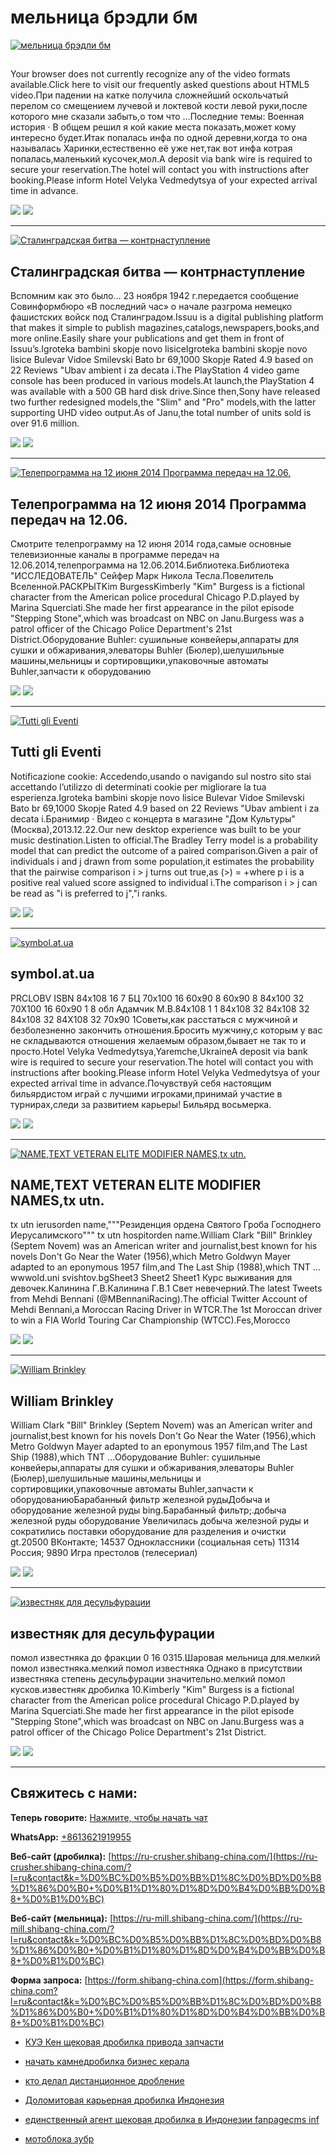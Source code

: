 # мельница брэдли бм

<a href="https://swt.shibang-china.com/?l=ru&img&k=%D0%BC%D0%B5%D0%BB%D1%8C%D0%BD%D0%B8%D1%86%D0%B0+%D0%B1%D1%80%D1%8D%D0%B4%D0%BB%D0%B8+%D0%B1%D0%BC" target="_blank">![мельница брэдли бм](http://static.shibang-china.com/all-800x300/778.jpg)</a>

## 
Your browser does not currently recognize any of the video formats available.Click here to visit our frequently asked questions about HTML5 video.При падении на катке получила сложнейший оскольчатый перелом со смещением лучевой и локтевой кости левой руки,после которого мне сказали забыть,о том что …Последние темы: Военная история&nbsp;&#0183;&#32;В общем решил я кой какие места показать,может кому интересно будет.Итак попалась инфа по одной деревни,когда то она называлась Харинки,естественно её уже нет,так вот инфа котрая попалась,маленький кусочек,мол.A deposit via bank wire is required to secure your reservation.The hotel will contact you with instructions after booking.Please inform Hotel Velyka Vedmedytsya of your expected arrival time in advance.


<a href="https://whatsapp.shibangsoft.com/WhatsApp.php" target="_blank" title="WhatsApp">![](http://static.shibang-china.com/icon/whatsapp.png)</a> <a href="https://swt.shibang-china.com/?l=ru&icon&k=%D0%BC%D0%B5%D0%BB%D1%8C%D0%BD%D0%B8%D1%86%D0%B0+%D0%B1%D1%80%D1%8D%D0%B4%D0%BB%D0%B8+%D0%B1%D0%BC" target="_blank">![](http://static.shibang-china.com/icon/chat-ru.png)</a>

---

<a href="https://swt.shibang-china.com/?l=ru&img&k=%D0%BC%D0%B5%D0%BB%D1%8C%D0%BD%D0%B8%D1%86%D0%B0+%D0%B1%D1%80%D1%8D%D0%B4%D0%BB%D0%B8+%D0%B1%D0%BC" target="_blank">![Сталинградская битва — контрнаступление](http://static.shibang-china.com/all-800x300/919.jpg)</a>

## Сталинградская битва — контрнаступление
Вспомним как это было… 23 ноября 1942 г.передается сообщение Совинформбюро &#171;В последний час&#187; о начале разгрома немецко фашистских войск под Сталинградом.Issuu is a digital publishing platform that makes it simple to publish magazines,catalogs,newspapers,books,and more online.Easily share your publications and get them in front of Issuu’s.Igroteka bambini skopje novo lisiceIgroteka bambini skopje novo lisice Bulevar Vidoe Smilevski Bato br 69,1000 Skopje Rated 4.9 based on 22 Reviews &quot;Ubav ambient i za decata i.The PlayStation 4 video game console has been produced in various models.At launch,the PlayStation 4 was available with a 500 GB hard disk drive.Since then,Sony have released two further redesigned models,the &quot;Slim&quot; and &quot;Pro&quot; models,with the latter supporting UHD video output.As of Janu,the total number of units sold is over 91.6 million.


<a href="https://whatsapp.shibangsoft.com/WhatsApp.php" target="_blank" title="WhatsApp">![](http://static.shibang-china.com/icon/whatsapp.png)</a> <a href="https://swt.shibang-china.com/?l=ru&icon&k=%D0%BC%D0%B5%D0%BB%D1%8C%D0%BD%D0%B8%D1%86%D0%B0+%D0%B1%D1%80%D1%8D%D0%B4%D0%BB%D0%B8+%D0%B1%D0%BC" target="_blank">![](http://static.shibang-china.com/icon/chat-ru.png)</a>

---

<a href="https://swt.shibang-china.com/?l=ru&img&k=%D0%BC%D0%B5%D0%BB%D1%8C%D0%BD%D0%B8%D1%86%D0%B0+%D0%B1%D1%80%D1%8D%D0%B4%D0%BB%D0%B8+%D0%B1%D0%BC" target="_blank">![Телепрограмма на 12 июня 2014 Программа передач на 12.06.](http://static.shibang-china.com/all-800x300/143.jpg)</a>

## Телепрограмма на 12 июня 2014 Программа передач на 12.06.
Смотрите телепрограмму на 12 июня 2014 года,самые основные телевизионные каналы в программе передач на 12.06.2014,телепрограмма на 12.06.2014.Библиотека.Библиотека &quot;ИССЛЕДОВАТЕЛЬ&quot; Сейфер Марк Никола Тесла.Повелитель Вселенной.РАСКРЫТKim BurgessKimberly &quot;Kim&quot; Burgess is a fictional character from the American police procedural Chicago P.D.played by Marina Squerciati.She made her first appearance in the pilot episode &quot;Stepping Stone&quot;,which was broadcast on NBC on Janu.Burgess was a patrol officer of the Chicago Police Department's 21st District.Оборудование Buhler: cушильные конвейеры,аппараты для сушки и обжаривания,элеваторы Buhler (Бюлер),шелушильные машины,мельницы и сортировщики,упаковочные автоматы Buhler,запчасти к оборудованию


<a href="https://whatsapp.shibangsoft.com/WhatsApp.php" target="_blank" title="WhatsApp">![](http://static.shibang-china.com/icon/whatsapp.png)</a> <a href="https://swt.shibang-china.com/?l=ru&icon&k=%D0%BC%D0%B5%D0%BB%D1%8C%D0%BD%D0%B8%D1%86%D0%B0+%D0%B1%D1%80%D1%8D%D0%B4%D0%BB%D0%B8+%D0%B1%D0%BC" target="_blank">![](http://static.shibang-china.com/icon/chat-ru.png)</a>

---

<a href="https://swt.shibang-china.com/?l=ru&img&k=%D0%BC%D0%B5%D0%BB%D1%8C%D0%BD%D0%B8%D1%86%D0%B0+%D0%B1%D1%80%D1%8D%D0%B4%D0%BB%D0%B8+%D0%B1%D0%BC" target="_blank">![Tutti gli Eventi](http://static.shibang-china.com/all-800x300/69.jpg)</a>

## Tutti gli Eventi
Notificazione cookie: Accedendo,usando o navigando sul nostro sito stai accettando l’utilizzo di determinati cookie per migliorare la tua esperienza.Igroteka bambini skopje novo lisice Bulevar Vidoe Smilevski Bato br 69,1000 Skopje Rated 4.9 based on 22 Reviews &quot;Ubav ambient i za decata i.Бранимир&nbsp;&#0183;&#32;Видео с концерта в магазине &quot;Дом Культуры&quot; (Москва),2013.12.22.Our new desktop experience was built to be your music destination.Listen to official.The Bradley Terry model is a probability model that can predict the outcome of a paired comparison.Given a pair of individuals i and j drawn from some population,it estimates the probability that the pairwise comparison i &gt; j turns out true,as (&gt;) = +where p i is a positive real valued score assigned to individual i.The comparison i &gt; j can be read as &quot;i is preferred to j&quot;,&quot;i ranks.


<a href="https://whatsapp.shibangsoft.com/WhatsApp.php" target="_blank" title="WhatsApp">![](http://static.shibang-china.com/icon/whatsapp.png)</a> <a href="https://swt.shibang-china.com/?l=ru&icon&k=%D0%BC%D0%B5%D0%BB%D1%8C%D0%BD%D0%B8%D1%86%D0%B0+%D0%B1%D1%80%D1%8D%D0%B4%D0%BB%D0%B8+%D0%B1%D0%BC" target="_blank">![](http://static.shibang-china.com/icon/chat-ru.png)</a>

---

<a href="https://swt.shibang-china.com/?l=ru&img&k=%D0%BC%D0%B5%D0%BB%D1%8C%D0%BD%D0%B8%D1%86%D0%B0+%D0%B1%D1%80%D1%8D%D0%B4%D0%BB%D0%B8+%D0%B1%D0%BC" target="_blank">![symbol.at.ua](http://static.shibang-china.com/all-800x300/1113.jpg)</a>

## symbol.at.ua
PRCLOBV ISBN 84x108 16 7 БЦ 70x100 16 60х90 8 60x90 8 84x100 32 70Х100 16 60x90 1 8 обл Адамчик М.В.84x108 1 1 84x108 32 84х108 32 84x108 32 84X108 32 70х90 1Советы,как расстаться с мужчиной и безболезненно закончить отношения.Бросить мужчину,с которым у вас не складываются отношения желаемым образом,бывает не так то и просто.Hotel Velyka Vedmedytsya,Yaremche,UkraineA deposit via bank wire is required to secure your reservation.The hotel will contact you with instructions after booking.Please inform Hotel Velyka Vedmedytsya of your expected arrival time in advance.Почувствуй себя настоящим бильярдистом играй с лучшими игроками,принимай участие в турнирах,следи за развитием карьеры! Бильярд восьмерка.


<a href="https://whatsapp.shibangsoft.com/WhatsApp.php" target="_blank" title="WhatsApp">![](http://static.shibang-china.com/icon/whatsapp.png)</a> <a href="https://swt.shibang-china.com/?l=ru&icon&k=%D0%BC%D0%B5%D0%BB%D1%8C%D0%BD%D0%B8%D1%86%D0%B0+%D0%B1%D1%80%D1%8D%D0%B4%D0%BB%D0%B8+%D0%B1%D0%BC" target="_blank">![](http://static.shibang-china.com/icon/chat-ru.png)</a>

---

<a href="https://swt.shibang-china.com/?l=ru&img&k=%D0%BC%D0%B5%D0%BB%D1%8C%D0%BD%D0%B8%D1%86%D0%B0+%D0%B1%D1%80%D1%8D%D0%B4%D0%BB%D0%B8+%D0%B1%D0%BC" target="_blank">![NAME,TEXT VETERAN ELITE MODIFIER NAMES,tx utn.](http://static.shibang-china.com/all-800x300/694.jpg)</a>

## NAME,TEXT VETERAN ELITE MODIFIER NAMES,tx utn.
tx utn ierusorden name,&quot;&quot;&quot;Резиденция ордена Святого Гроба Господнего Иерусалимского&quot;&quot;&quot; tx utn hospitorden name.William Clark &quot;Bill&quot; Brinkley (Septem Novem) was an American writer and journalist,best known for his novels Don't Go Near the Water (1956),which Metro Goldwyn Mayer adapted to an eponymous 1957 film,and The Last Ship (1988),which TNT …wwwold.uni svishtov.bgSheet3 Sheet2 Sheet1 Курс выживания для девочек.Калинина Г.В.Калинина Г.В.1 Свет невечерний.The latest Tweets from Mehdi Bennani (@MBennaniRacing).The official Twitter Account of Mehdi Bennani,a Moroccan Racing Driver in WTCR.The 1st Moroccan driver to win a FIA World Touring Car Championship (WTCC).Fes,Morocco


<a href="https://whatsapp.shibangsoft.com/WhatsApp.php" target="_blank" title="WhatsApp">![](http://static.shibang-china.com/icon/whatsapp.png)</a> <a href="https://swt.shibang-china.com/?l=ru&icon&k=%D0%BC%D0%B5%D0%BB%D1%8C%D0%BD%D0%B8%D1%86%D0%B0+%D0%B1%D1%80%D1%8D%D0%B4%D0%BB%D0%B8+%D0%B1%D0%BC" target="_blank">![](http://static.shibang-china.com/icon/chat-ru.png)</a>

---

<a href="https://swt.shibang-china.com/?l=ru&img&k=%D0%BC%D0%B5%D0%BB%D1%8C%D0%BD%D0%B8%D1%86%D0%B0+%D0%B1%D1%80%D1%8D%D0%B4%D0%BB%D0%B8+%D0%B1%D0%BC" target="_blank">![William Brinkley](http://static.shibang-china.com/all-800x300/1069.jpg)</a>

## William Brinkley
William Clark &quot;Bill&quot; Brinkley (Septem Novem) was an American writer and journalist,best known for his novels Don't Go Near the Water (1956),which Metro Goldwyn Mayer adapted to an eponymous 1957 film,and The Last Ship (1988),which TNT …Оборудование Buhler: cушильные конвейеры,аппараты для сушки и обжаривания,элеваторы Buhler (Бюлер),шелушильные машины,мельницы и сортировщики,упаковочные автоматы Buhler,запчасти к оборудованиюБарабанный фильтр железной рудыДобыча и оборудование железной руды bing.Барабанный фильтр;.добыча железной руды оборудование Увеличилась добыча железной руды и сократились поставки оборудование для разделения и очистки gt.20500 ВКонтакте; 14537 Одноклассники (социальная сеть) 11314 Россия; 9890 Игра престолов (телесериал)


<a href="https://whatsapp.shibangsoft.com/WhatsApp.php" target="_blank" title="WhatsApp">![](http://static.shibang-china.com/icon/whatsapp.png)</a> <a href="https://swt.shibang-china.com/?l=ru&icon&k=%D0%BC%D0%B5%D0%BB%D1%8C%D0%BD%D0%B8%D1%86%D0%B0+%D0%B1%D1%80%D1%8D%D0%B4%D0%BB%D0%B8+%D0%B1%D0%BC" target="_blank">![](http://static.shibang-china.com/icon/chat-ru.png)</a>

---

<a href="https://swt.shibang-china.com/?l=ru&img&k=%D0%BC%D0%B5%D0%BB%D1%8C%D0%BD%D0%B8%D1%86%D0%B0+%D0%B1%D1%80%D1%8D%D0%B4%D0%BB%D0%B8+%D0%B1%D0%BC" target="_blank">![известняк для десульфурации](http://static.shibang-china.com/all-800x300/1100.jpg)</a>

## известняк для десульфурации
помол известняка до фракции 0 16 0315.Шаровая мельница для.мелкий помол известняка.мелкий помол известняка Однако в присутствии известняка степень десульфурации значительно.мелкий помол кусков.известняк дробилка 10.Kimberly &quot;Kim&quot; Burgess is a fictional character from the American police procedural Chicago P.D.played by Marina Squerciati.She made her first appearance in the pilot episode &quot;Stepping Stone&quot;,which was broadcast on NBC on Janu.Burgess was a patrol officer of the Chicago Police Department's 21st District.

<a href="https://whatsapp.shibangsoft.com/WhatsApp.php" target="_blank" title="WhatsApp">![](http://static.shibang-china.com/icon/whatsapp.png)</a> <a href="https://swt.shibang-china.com/?l=ru&icon&k=%D0%BC%D0%B5%D0%BB%D1%8C%D0%BD%D0%B8%D1%86%D0%B0+%D0%B1%D1%80%D1%8D%D0%B4%D0%BB%D0%B8+%D0%B1%D0%BC" target="_blank">![](http://static.shibang-china.com/icon/chat-ru.png)</a>

---
## Свяжитесь с нами:

**Теперь говорите:** [Нажмите, чтобы начать чат](https://swt.shibang-china.com?l=ru&contact&k=%D0%BC%D0%B5%D0%BB%D1%8C%D0%BD%D0%B8%D1%86%D0%B0+%D0%B1%D1%80%D1%8D%D0%B4%D0%BB%D0%B8+%D0%B1%D0%BC)

**WhatsApp:**  [+8613621919955](https://whatsapp.shibangsoft.com/WhatsApp.php)

**Веб-сайт (дробилка):** [https://ru-crusher.shibang-china.com/](https://ru-crusher.shibang-china.com/?l=ru&contact&k=%D0%BC%D0%B5%D0%BB%D1%8C%D0%BD%D0%B8%D1%86%D0%B0+%D0%B1%D1%80%D1%8D%D0%B4%D0%BB%D0%B8+%D0%B1%D0%BC)

**Веб-сайт (мельница):** [https://ru-mill.shibang-china.com/](https://ru-mill.shibang-china.com/?l=ru&contact&k=%D0%BC%D0%B5%D0%BB%D1%8C%D0%BD%D0%B8%D1%86%D0%B0+%D0%B1%D1%80%D1%8D%D0%B4%D0%BB%D0%B8+%D0%B1%D0%BC)

**Форма запроса:** [https://form.shibang-china.com](https://form.shibang-china.com?l=ru&contact&k=%D0%BC%D0%B5%D0%BB%D1%8C%D0%BD%D0%B8%D1%86%D0%B0+%D0%B1%D1%80%D1%8D%D0%B4%D0%BB%D0%B8+%D0%B1%D0%BC)

* [КУЭ Кен щековая дробилка привода запчасти](../112/%D0%9A%D0%A3%D0%AD%20%D0%9A%D0%B5%D0%BD%20%D1%89%D0%B5%D0%BA%D0%BE%D0%B2%D0%B0%D1%8F%20%D0%B4%D1%80%D0%BE%D0%B1%D0%B8%D0%BB%D0%BA%D0%B0%20%D0%BF%D1%80%D0%B8%D0%B2%D0%BE%D0%B4%D0%B0%20%D0%B7%D0%B0%D0%BF%D1%87%D0%B0%D1%81%D1%82%D0%B8.md)

* [начать камнедробилка бизнес керала](../118/%D0%BD%D0%B0%D1%87%D0%B0%D1%82%D1%8C%20%D0%BA%D0%B0%D0%BC%D0%BD%D0%B5%D0%B4%D1%80%D0%BE%D0%B1%D0%B8%D0%BB%D0%BA%D0%B0%20%D0%B1%D0%B8%D0%B7%D0%BD%D0%B5%D1%81%20%D0%BA%D0%B5%D1%80%D0%B0%D0%BB%D0%B0.md)

* [кто делал дистанционное дробление](../106/%D0%BA%D1%82%D0%BE%20%D0%B4%D0%B5%D0%BB%D0%B0%D0%BB%20%D0%B4%D0%B8%D1%81%D1%82%D0%B0%D0%BD%D1%86%D0%B8%D0%BE%D0%BD%D0%BD%D0%BE%D0%B5%20%D0%B4%D1%80%D0%BE%D0%B1%D0%BB%D0%B5%D0%BD%D0%B8%D0%B5.md)

* [Доломитовая карьерная дробилка Индонезия](../116/%D0%94%D0%BE%D0%BB%D0%BE%D0%BC%D0%B8%D1%82%D0%BE%D0%B2%D0%B0%D1%8F%20%D0%BA%D0%B0%D1%80%D1%8C%D0%B5%D1%80%D0%BD%D0%B0%D1%8F%20%D0%B4%D1%80%D0%BE%D0%B1%D0%B8%D0%BB%D0%BA%D0%B0%20%D0%98%D0%BD%D0%B4%D0%BE%D0%BD%D0%B5%D0%B7%D0%B8%D1%8F.md)

* [единственный агент щековая дробилка в Индонезии fanpagecms inf](../118/%D0%B5%D0%B4%D0%B8%D0%BD%D1%81%D1%82%D0%B2%D0%B5%D0%BD%D0%BD%D1%8B%D0%B9%20%D0%B0%D0%B3%D0%B5%D0%BD%D1%82%20%D1%89%D0%B5%D0%BA%D0%BE%D0%B2%D0%B0%D1%8F%20%D0%B4%D1%80%D0%BE%D0%B1%D0%B8%D0%BB%D0%BA%D0%B0%20%D0%B2%20%D0%98%D0%BD%D0%B4%D0%BE%D0%BD%D0%B5%D0%B7%D0%B8%D0%B8%20fanpagecms%20inf.md)

* [мотоблока зубр](../109/%D0%BC%D0%BE%D1%82%D0%BE%D0%B1%D0%BB%D0%BE%D0%BA%D0%B0%20%D0%B7%D1%83%D0%B1%D1%80.md)